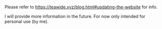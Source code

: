 Please refer to
https://teawide.xyz/blog.html#updating-the-website
for info.

I will provide more information in the future.
For now only intended for personal use (by me).
